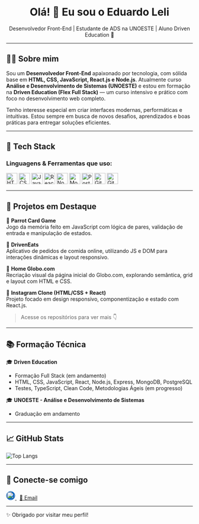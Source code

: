 <h1 align="center">Olá! 👋 Eu sou o Eduardo Leli</h1>
<p align="center">
  Desenvolvedor Front-End | Estudante de ADS na UNOESTE | Aluno Driven Education 🚀
</p>

---

## 👨‍💻 Sobre mim

Sou um **Desenvolvedor Front-End** apaixonado por tecnologia, com sólida base em **HTML, CSS, JavaScript, React.js e Node.js**. Atualmente curso **Análise e Desenvolvimento de Sistemas (UNOESTE)** e estou em formação na **Driven Education (Flex Full Stack)** — um curso intensivo e prático com foco no desenvolvimento web completo.

Tenho interesse especial em criar interfaces modernas, performáticas e intuitivas. Estou sempre em busca de novos desafios, aprendizados e boas práticas para entregar soluções eficientes.

---

## 🧰 Tech Stack

### Linguagens & Ferramentas que uso:

<p align="left">
  <img alt="HTML5" width="30px" src="https://cdn.jsdelivr.net/gh/devicons/devicon/icons/html5/html5-original.svg">
  <img alt="CSS3" width="30px" src="https://cdn.jsdelivr.net/gh/devicons/devicon/icons/css3/css3-original.svg">
  <img alt="JavaScript" width="30px" src="https://cdn.jsdelivr.net/gh/devicons/devicon/icons/javascript/javascript-original.svg">
  <img alt="React" width="30px" src="https://cdn.jsdelivr.net/gh/devicons/devicon/icons/react/react-original.svg">
  <img alt="Node.js" width="30px" src="https://cdn.jsdelivr.net/gh/devicons/devicon/icons/nodejs/nodejs-original.svg">
  <img alt="MongoDB" width="30px" src="https://cdn.jsdelivr.net/gh/devicons/devicon/icons/mongodb/mongodb-original.svg">
  <img alt="PostgreSQL" width="30px" src="https://cdn.jsdelivr.net/gh/devicons/devicon/icons/postgresql/postgresql-original.svg">
  <img alt="Git" width="30px" src="https://cdn.jsdelivr.net/gh/devicons/devicon/icons/git/git-original.svg">
  <img alt="GitHub" width="30px" src="https://cdn.jsdelivr.net/gh/devicons/devicon/icons/github/github-original.svg">
</p>

---

## 🧪 Projetos em Destaque

📌 **Parrot Card Game**  
Jogo da memória feito em JavaScript com lógica de pares, validação de entrada e manipulação de estados.

📌 **DrivenEats**  
Aplicativo de pedidos de comida online, utilizando JS e DOM para interações dinâmicas e layout responsivo.

📌 **Home Globo.com**  
Recriação visual da página inicial do Globo.com, explorando semântica, grid e layout com HTML e CSS.

📌 **Instagram Clone (HTML/CSS + React)**  
Projeto focado em design responsivo, componentização e estado com React.js.

> Acesse os repositórios para ver mais 👇

---

## 📚 Formação Técnica

🎓 **Driven Education**  
- Formação Full Stack (em andamento)  
- HTML, CSS, JavaScript, React, Node.js, Express, MongoDB, PostgreSQL  
- Testes, TypeScript, Clean Code, Metodologias Ágeis (em progresso)

🎓 **UNOESTE - Análise e Desenvolvimento de Sistemas**  
- Graduação em andamento

---

## 📈 GitHub Stats

![Top Langs](https://github-readme-stats.vercel.app/api/top-langs/?username=Graphein&layout=compact&theme=radical&locale=pt-BR)

---

## 🤝 Conecte-se comigo

<p>
  <a href="https://www.linkedin.com/in/eduardoleli/">
    <img alt="LinkedIn" width="22px" src="https://camo.githubusercontent.com/70a7364e4cab5012925da3ac158a64a992e400152b366dbb71b90fef4b4a1264/68747470733a2f2f63646e2e6a7364656c6976722e6e65742f6e706d2f73696d706c652d69636f6e734076332f69636f6e732f6c696e6b6564696e2e737667" style="border-radius: 50%; background-color: #0A66C2; border: 1px solid #0A66C2;">
  </a>
  &nbsp;
  <a href="mailto:eduardoleli.dev@gmail.com">
    📧 Email
  </a>
</p>

---

✨ Obrigado por visitar meu perfil!
